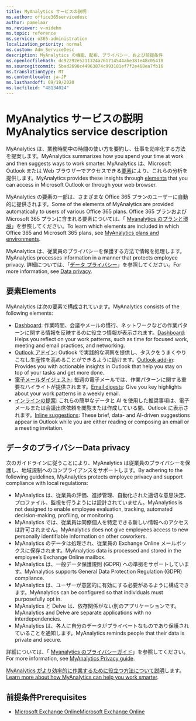 ```yaml
---
title: MyAnalytics サービスの説明
ms.author: office365servicedesc
author: pamelaar
ms.reviewer: v-midehm
ms.topic: reference
ms.service: o365-administration
localization_priority: normal
ms.custom: Adm_ServiceDesc
description: MyAnalytics の機能、配布、プライバシー、および前提条件
ms.openlocfilehash: dc92292e5211324a761714544abe381e48c05418
ms.sourcegitcommit: 5bad2698c44963874c993181ef7f2e468ea7fb16
ms.translationtype: MT
ms.contentlocale: ja-JP
ms.lasthandoff: 09/19/2020
ms.locfileid: "48134024"
---
```

# <a name="myanalytics-service-description"></a><span data-ttu-id="c0856-103">MyAnalytics サービスの説明</span><span class="sxs-lookup"><span data-stu-id="c0856-103">MyAnalytics service description</span></span>

<span data-ttu-id="c0856-104">MyAnalytics は、業務時間中の時間の使い方を要約し、仕事を効率化する方法を提案します。</span><span class="sxs-lookup"><span data-stu-id="c0856-104">MyAnalytics summarizes how you spend your time at work and then suggests ways to work smarter.</span></span> <span data-ttu-id="c0856-105">MyAnalytics は、Microsoft Outlook または Web ブラウザーでアクセスできる[要素](#elements)により、これらの分析を提供します。</span><span class="sxs-lookup"><span data-stu-id="c0856-105">MyAnalytics provides these insights through [elements](#elements) that you can access in Microsoft Outlook or through your web browser.</span></span>

<span data-ttu-id="c0856-106">MyAnalytics の要素の一部は、さまざまな Office 365 プランのユーザーに自動的に提供されます。</span><span class="sxs-lookup"><span data-stu-id="c0856-106">Some of the elements of MyAnalytics are provided automatically to users of various Office 365 plans.</span></span> <span data-ttu-id="c0856-107">Office 365 プランおよび Microsoft 365 プランに含まれる要素については、「 [Myanalytics のプランと環境](https://docs.microsoft.com/workplace-analytics/myanalytics/overview/plans-environments)」を参照してください。</span><span class="sxs-lookup"><span data-stu-id="c0856-107">To learn which elements are included in which Office 365 and Microsoft 365 plans, see [MyAnalytics plans and environments](https://docs.microsoft.com/workplace-analytics/myanalytics/overview/plans-environments).</span></span>  

<span data-ttu-id="c0856-108">MyAnalytics は、従業員のプライバシーを保護する方法で情報を処理します。</span><span class="sxs-lookup"><span data-stu-id="c0856-108">MyAnalytics processes information in a manner that protects employee privacy.</span></span> <span data-ttu-id="c0856-109">詳細については、「[データ プライバシー](#data-privacy)」を参照してください。</span><span class="sxs-lookup"><span data-stu-id="c0856-109">For more information, see [Data privacy](#data-privacy).</span></span>

## <a name="elements"></a><span data-ttu-id="c0856-110">要素</span><span class="sxs-lookup"><span data-stu-id="c0856-110">Elements</span></span>

<span data-ttu-id="c0856-111">MyAnalytics は次の要素で構成されています。</span><span class="sxs-lookup"><span data-stu-id="c0856-111">MyAnalytics consists of the following elements:</span></span>

* <span data-ttu-id="c0856-112">[Dashboard](https://docs.microsoft.com/workplace-analytics/myanalytics/use/dashboard-2): 作業時間、会議やメールの慣行、ネットワークなどの作業パターンに関する情報を反映するのに役立つ情報が表示されます。</span><span class="sxs-lookup"><span data-stu-id="c0856-112">[Dashboard](https://docs.microsoft.com/workplace-analytics/myanalytics/use/dashboard-2): Helps you reflect on your work patterns, such as time for focused work, meeting and email practices, and networking.</span></span>
* <span data-ttu-id="c0856-113">[Outlook アドイン](https://docs.microsoft.com/workplace-analytics/myanalytics/use/add-in): Outlook で実践的な洞察を提供し、タスクをうまくやりこなし生産性を高めることができるように助けます。</span><span class="sxs-lookup"><span data-stu-id="c0856-113">[Outlook add-in](https://docs.microsoft.com/workplace-analytics/myanalytics/use/add-in): Provides you with actionable insights in Outlook that help you stay on top of your tasks and get more done.</span></span>
* <span data-ttu-id="c0856-114">[電子メールダイジェスト](https://docs.microsoft.com/workplace-analytics/myanalytics/use/email-digest-2): 毎週の電子メールでは、作業パターンに関する重要なハイライトが提供されます。</span><span class="sxs-lookup"><span data-stu-id="c0856-114">[Email digests](https://docs.microsoft.com/workplace-analytics/myanalytics/use/email-digest-2): Give you key highlights about your work patterns in a weekly email.</span></span>
* <span data-ttu-id="c0856-115">[インラインの提案](https://docs.microsoft.com/workplace-analytics/myanalytics/use/mya-notifications): これらの簡単なデータと AI を使用した推奨事項は、電子メールまたは会議出席依頼を閲覧または作成している間、Outlook に表示されます。</span><span class="sxs-lookup"><span data-stu-id="c0856-115">[Inline suggestions](https://docs.microsoft.com/workplace-analytics/myanalytics/use/mya-notifications): These brief, data- and AI-driven suggestions appear in Outlook while you are either reading or composing an email or a meeting invitation.</span></span>

## <a name="data-privacy"></a><span data-ttu-id="c0856-116">データのプライバシー</span><span class="sxs-lookup"><span data-stu-id="c0856-116">Data privacy</span></span>

<span data-ttu-id="c0856-117">次のガイドラインに従うことにより、MyAnalytics は従業員のプライバシーを保護し、地域規制へのコンプライアンスをサポートします。</span><span class="sxs-lookup"><span data-stu-id="c0856-117">By adhering to the following guidelines, MyAnalytics protects employee privacy and support compliance with local regulations:</span></span>

* <span data-ttu-id="c0856-118">MyAnalytics は、従業員の評価、進捗管理、自動化された適切な意思決定、プロファイル、監視を行うようには設計されていません。</span><span class="sxs-lookup"><span data-stu-id="c0856-118">MyAnalytics is not designed to enable employee evaluation, tracking, automated decision-making, profiling, or monitoring.</span></span>
* <span data-ttu-id="c0856-119">MyAnalytics では、従業員は同僚個人を特定できる新しい情報へのアクセスは許可されません。</span><span class="sxs-lookup"><span data-stu-id="c0856-119">MyAnalytics does not give employees access to new personally identifiable information on other coworkers.</span></span>
* <span data-ttu-id="c0856-120">MyAnalytics のデータは処理され、従業員の Exchange Online メールボックスに保存されます。</span><span class="sxs-lookup"><span data-stu-id="c0856-120">MyAnalytics data is processed and stored in the employee’s Exchange Online mailbox.</span></span>
* <span data-ttu-id="c0856-121">MyAnalytics は、一般データ保護規則 (GDPR) への準拠をサポートしています。</span><span class="sxs-lookup"><span data-stu-id="c0856-121">MyAnalytics supports General Data Protection Regulation (GDPR) compliance.</span></span>
* <span data-ttu-id="c0856-122">MyAnalytics は、ユーザーが意図的に有効にする必要があるように構成できます。</span><span class="sxs-lookup"><span data-stu-id="c0856-122">MyAnalytics can be configured so that individuals must purposefully opt in.</span></span>
* <span data-ttu-id="c0856-123">MyAnalytics と Delve は、依存関係がない別のアプリケーションです。</span><span class="sxs-lookup"><span data-stu-id="c0856-123">MyAnalytics and Delve are separate applications with no interdependencies.</span></span>
* <span data-ttu-id="c0856-124">MyAnalytics は、各人に自分のデータがプライベートなものであり保護されていることを通知します。</span><span class="sxs-lookup"><span data-stu-id="c0856-124">MyAnalytics reminds people that their data is private and secure.</span></span>

<span data-ttu-id="c0856-125">詳細については、「 [Myanalytics のプライバシーガイド](https://docs.microsoft.com/workplace-analytics/myanalytics/overview/privacy-guide)」を参照してください。</span><span class="sxs-lookup"><span data-stu-id="c0856-125">For more information, see [MyAnalytics Privacy guide](https://docs.microsoft.com/workplace-analytics/myanalytics/overview/privacy-guide).</span></span>

<span data-ttu-id="c0856-126">[MyAnalytics がより効率的に作業するために役立つ方法について説明](https://products.office.com/business/myanalytics-personal-analytics)します。</span><span class="sxs-lookup"><span data-stu-id="c0856-126">[Learn more about how MyAnalytics can help you work smarter](https://products.office.com/business/myanalytics-personal-analytics).</span></span>

## <a name="prerequisites"></a><span data-ttu-id="c0856-127">前提条件</span><span class="sxs-lookup"><span data-stu-id="c0856-127">Prerequisites</span></span>

* [<span data-ttu-id="c0856-128">Microsoft Exchange Online</span><span class="sxs-lookup"><span data-stu-id="c0856-128">Microsoft Exchange Online</span></span>](https://docs.microsoft.com/office365/servicedescriptions/exchange-online-service-description/exchange-online-service-description)
